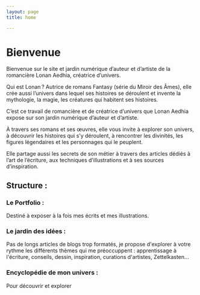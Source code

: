 ```yaml
---
layout: page
title: home

---
```

# Bienvenue 

Bienvenue sur le site et jardin numérique d’auteur et d’artiste de la romancière Lonan Aedhia, créatrice d’univers.

Qui est Lonan ? Autrice de romans Fantasy (série du Miroir des Âmes), elle crée aussi l’univers dans lequel ses histoires se déroulent et invente la mythologie, la magie, les créatures qui habitent ses histoires.

C’est ce travail de romancière et de créatrice d’univers que Lonan Aedhia expose sur son jardin numérique d’auteur et d’artiste.

À travers ses romans et ses œuvres, elle vous invite à explorer son univers, à découvrir les histoires qui s’y déroulent, à rencontrer les divinités, les figures légendaires et les personnages qui le peuplent.

Elle partage aussi les secrets de son métier à travers des articles dédiés à l’art de l’écriture, aux techniques d’illustrations et à ses sources d’inspiration. 

## Structure : 
### Le Portfolio : 

Destiné à exposer à la fois mes écrits et mes illustrations.

### Le jardin des idées : 

Pas de longs articles de blogs trop formatés, je propose d'explorer à votre rythme les différents thèmes qui me préoccuppent : apprentissage à l'écriture, conseils, dessin, inspiration, curations d'artistes, Zettelkasten… 

### Encyclopédie de mon univers : 

Pour découvrir et explorer 
